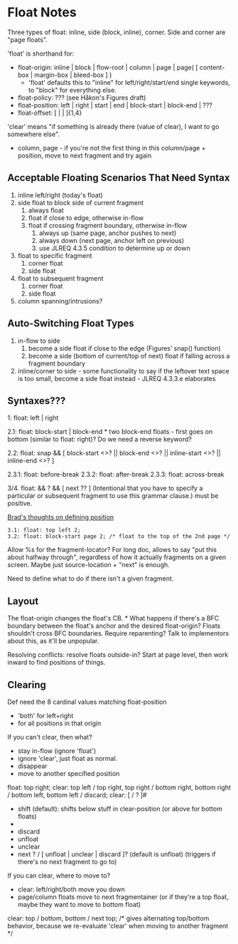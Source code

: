 Float Notes
===========

Three types of float: inline, side (block, inline), corner.
Side and corner are "page floats".

'float' is shorthand for:

* float-origin: inline | block | flow-root | column | page | page( [ content-box | margin-box | bleed-box ] )
	* 'float' defaults this to "inline" for left/right/start/end single keywords, to "block" for everything else.
* float-policy: ??? (see Håkon's Figures draft)
* float-position:
	left | right | start | end |
	block-start | block-end |
	???
* float-offset: [ <length> | <percentage> | <line-height-unit> ]{1,4}

'clear' means "if something is already there (value of clear), I want to go somewhere else".

* column, page - if you're not the first thing in this column/page + position, move to next fragment and try again

Acceptable Floating Scenarios That Need Syntax
----------------------------------------------

1. inline left/right (today's float)
2. side float to block side of current fragment
	1. always float
	2. float if close to edge, otherwise in-flow
	3. float if crossing fragment boundary, otherwise in-flow
		1. always up (same page, anchor pushes to next)
		2. always down (next page, anchor left on previous)
		3. use JLREQ 4.3.5 condition to determine up or down
3. float to specific fragment
	1. corner float
	2. side float
4. float to subsequent fragment
	1. corner float
	2. side float
5. column spanning/intrusions?

Auto-Switching Float Types
--------------------------

1. in-flow to side
	1. become a side float if close to the edge (Figures’ snap() function)
	2. become a side (bottom of current/top of next) float if falling across a fragment boundary
1. inline/corner to side - some functionality to say if the leftover text space is too small, become a side float instead - JLREQ 4.3.3.e elaborates

Syntaxes???
-----------

1: float: left | right

2.1: float: block-start | block-end
	* two block-end floats - first goes on bottom (similar to float: right)? Do we need a reverse keyword?

2.2: float: snap && [ block-start <<length>>? || block-end <<length>>? || inline-start <<length>>? || inline-end <<length>>? ]

2.3.1: float: before-break
2.3.2: float: after-break
2.3.3: float: across-break

3/4. float: <position> && <origin>? && [ next ?? <integer> ]
(Intentional that you have to specify a particular or subsequent fragment to use this grammar clause.)
<integer> must be positive.

[Brad's thoughts on defining position](https://lists.w3.org/Archives/Public/www-style/2015Nov/0105.html)

	3.1: float: top left 2;
	3.2: float: block-start page 2; /* float to the top of the 2nd page */

Allow %s for the fragment-locator?
For long doc, allows to say "put this about halfway through",
regardless of how it actually fragments on a given screen.
Maybe just source-location + "next" is enough.

Need to define what to do if there isn't a given fragment.


Layout
------

The float-origin changes the float's CB.
	* What happens if there's a BFC boundary between the float's anchor and the desired float-origin?
		Floats shouldn't cross BFC boundaries.
		Require reparenting?
		Talk to implementors about this, as it'll be unpopular.

Resolving conflicts: resolve floats outside-in?
Start at page level, then work inward to find positions of things.

Clearing
--------

Def need the 8 cardinal values matching float-position

* 'both' for left+right
* <origin> for all positions in that origin

If you can't clear, then what?
* stay in-flow (ignore 'float')
* ignore 'clear', just float as normal.
* disappear
* move to another specified position

float: top right;
clear: top left / top right, top right / bottom right, bottom right / bottom left, bottom left / discard;
clear: [ <clear-position> / <clear-behavior>? ]#
* shift (default): shifts below stuff in clear-position (or above for bottom floats)
* <position>
* discard
* unfloat
* unclear
* next <position>? / [ unfloat | unclear | discard ]? (default is unfloat) (triggers if there's no next fragment to go to)

If you can clear, where to move to?
* clear: left/right/both move you down
* page/column floats move to next fragmentainer (or if they're a top float, maybe they want to move to bottom float)

clear: top / bottom, bottom / next top;
/* gives alternating top/bottom behavior, because we re-evaluate 'clear' when moving to another fragment */

